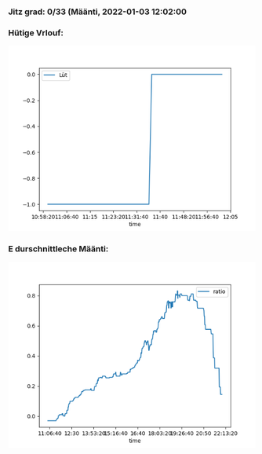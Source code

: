 ### Jitz grad: 0/33 (Määnti, 2022-01-03 12:02:00

### Hütige Vrlouf:
![Graph](Today.png)

### E durschnittleche Määnti:
![Graph](Määnti.png)
